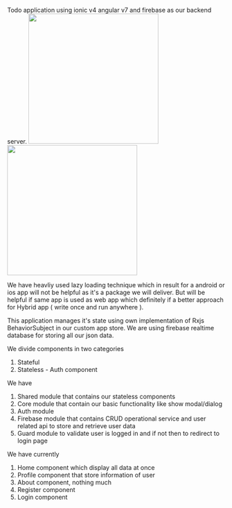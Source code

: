 Todo application using ionic v4 angular v7 and firebase as our backend server.
<img width="300" src="https://user-images.githubusercontent.com/4208015/56093797-5b61b900-5eea-11e9-8a52-fce9caa0897a.gif" />
<img width="300" src="https://user-images.githubusercontent.com/4208015/56080121-9e545b80-5e1a-11e9-8439-70cc3515bee0.gif"/>

We have heavliy used lazy loading technique which in result for a android or 
ios app will not be helpful as it's a package we will deliver.
But will be helpful if same app is used as web app which definitely if a better approach
for Hybrid app ( write once and run anywhere ).

This application manages it's state using own implementation of Rxjs BehaviorSubject in our custom app store.
We are using firebase realtime database for storing all our json data.

We divide components in two categories
1) Stateful
2) Stateless - Auth component

We have
1) Shared module that contains our stateless components
2) Core module that contain our basic functionality like show modal/dialog
3) Auth module
4) Firebase module that contains CRUD operational service and
user related api to store and retrieve user data
5) Guard module to validate user is logged in and if not then to redirect to login page




We have currently 
1) Home component which display all data at once
2) Profile component that store information of user
3) About component, nothing much
4) Register component
5) Login component





